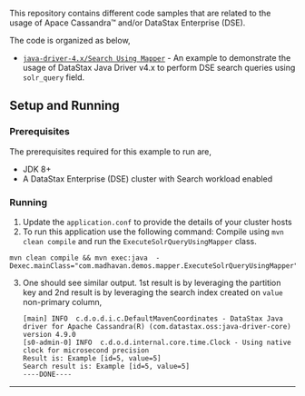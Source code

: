 This repository contains different code samples that are related to the usage of Apace Cassandra&trade; and/or DataStax Enterprise (DSE).

The code is organized as below,
* [`java-driver-4.x/Search Using Mapper`](src/main/java/com/madhavan/demos/mapper/) - An example to demonstrate the usage of DataStax Java Driver v4.x to perform DSE search queries using `solr_query` field.

## Setup and Running
### Prerequisites
The prerequisites required for this example to run are,
* JDK 8+
* A DataStax Enterprise (DSE) cluster with Search workload enabled
### Running
1. Update the `application.conf` to provide the details of your cluster hosts
2. To run this application use the following command: Compile using `mvn clean compile` and run the `ExecuteSolrQueryUsingMapper` class.
  ```
  mvn clean compile && mvn exec:java  -Dexec.mainClass="com.madhavan.demos.mapper.ExecuteSolrQueryUsingMapper"
  ```

3. One should see similar output. 1st result is by leveraging the partition key and 2nd result is by leveraging the search index created on `value` non-primary column,
   ```
   [main] INFO  c.d.o.d.i.c.DefaultMavenCoordinates - DataStax Java driver for Apache Cassandra(R) (com.datastax.oss:java-driver-core)  version 4.9.0
   [s0-admin-0] INFO  c.d.o.d.internal.core.time.Clock - Using native clock for microsecond precision
   Result is: Example [id=5, value=5]
   Search result is: Example [id=5, value=5]
   ----DONE----
   ```
---
